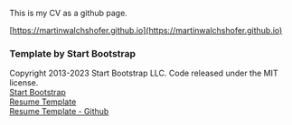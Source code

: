 This is my CV as a github page.

[https://martinwalchshofer.github.io](https://martinwalchshofer.github.io)

### Template by Start Bootstrap
Copyright 2013-2023 Start Bootstrap LLC. Code released under the MIT license.<br>
[Start Bootstrap](https://startbootstrap.com/)<br>
[Resume Template](https://startbootstrap.com/theme/resume)<br>
[Resume Template - Github](https://github.com/startbootstrap/startbootstrap-resume)